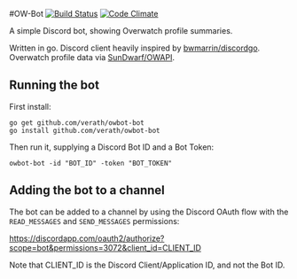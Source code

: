 #OW-Bot 
[![Build Status](https://travis-ci.org/verath/owbot-bot.svg?branch=master)](https://travis-ci.org/verath/owbot-bot)
[![Code Climate](https://codeclimate.com/github/verath/owbot-bot/badges/gpa.svg)](https://codeclimate.com/github/verath/owbot-bot)

A simple Discord bot, showing Overwatch profile summaries.

Written in go. Discord client heavily inspired by [bwmarrin/discordgo](https://github.com/bwmarrin/discordgo).
Overwatch profile data via [SunDwarf/OWAPI](https://github.com/SunDwarf/OWAPI).

## Running the bot
First install:

```
go get github.com/verath/owbot-bot
go install github.com/verath/owbot-bot
```

Then run it, supplying a Discord Bot ID and a Bot Token:

```
owbot-bot -id "BOT_ID" -token "BOT_TOKEN"
```

## Adding the bot to a channel
The bot can be added to a channel by using the Discord OAuth flow
with the `READ_MESSAGES` and `SEND_MESSAGES` permissions:

https://discordapp.com/oauth2/authorize?scope=bot&permissions=3072&client_id=CLIENT_ID

Note that CLIENT_ID is the Discord Client/Application ID, and not the Bot ID.
